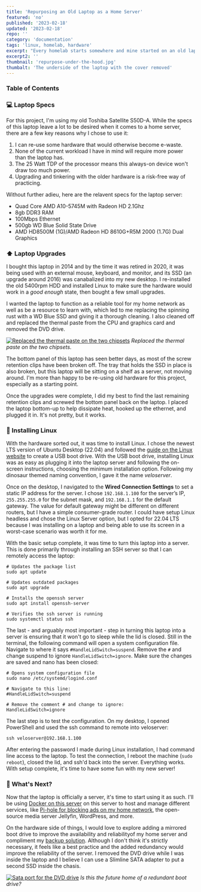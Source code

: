 ```yaml
---
title: 'Repurposing an Old Laptop as a Home Server'
featured: 'no'
published: '2023-02-18'
updated: '2023-02-18'
repo: ''
category: 'documentation'
tags: 'linux, homelab, hardware'
excerpt: "Every homelab starts somewhere and mine started on an old laptop. Read about how I made a few upgrades and dipped my toes into homelab and self-hosting by saving a broken laptop from becoming e-waste."
excerpt2: ''
thumbnail: 'repurpose-under-the-hood.jpg'
thumbalt: 'The underside of the laptop with the cover removed'
---
```


### Table of Contents

### 💻 Laptop Specs

For this project, I'm using my old Toshiba Satellite S50D-A. While the specs of this laptop leave a lot to be desired when it comes to a home server, there are a few key reasons why I chose to use it:

1. I can re-use some hardware that would otherwise become e-waste.
2. None of the current workload I have in mind will require more power than the laptop has.
3. The 25 Watt TDP of the processor means this always-on device won't draw too much power.
4. Upgrading and tinkering with the older hardware is a risk-free way of practicing.

Without further adieu, here are the relavent specs for the laptop server:

 - Quad Core AMD A10-5745M with Radeon HD 2.1Ghz
 - 8gb DDR3 RAM
 - 100Mbps Ethernet
 - 500gb WD Blue Solid State Drive
 - AMD HD8500M (1G)/AMD Radeon HD 8610G+R5M 2000 (1.7G) Dual Graphics

### ⬆️ Laptop Upgrades

I bought this laptop in 2014 and by the time it was retired in 2020, it was being used with an external mouse, keyboard, and monitor, and its SSD (an upgrade around 2016) was canabalized into my new desktop. I re-installed the old 5400rpm HDD and installed Linux to make sure the hardware would work in a *good enough* state, then bought a few small upgrades. 

I wanted the laptop to function as a reliable tool for my home network as well as be a resource to learn with, which led to me replacing the spinning rust with a WD Blue SSD and giving it a thorough cleaning. I also cleaned off and replaced the thermal paste from the CPU and graphics card and removed the DVD drive. 

[![Replaced the thermal paste on the two chipsets](repurpose-cleaning-the-chipsets.jpg "Cleaned and ready for some fresh thermal paste")](repurpose-cleaning-the-chipsets.jpg)
*Replaced the thermal paste on the two chipsets.*

The bottom panel of this laptop has seen better days, as most of the screw retention clips have been broken off. The tray that holds the SSD in place is also broken, but this laptop will be sitting on a shelf as a server, not moving around. I'm more than happy to be re-using old hardware for this project, especially as a starting point.

Once the upgrades were complete, I did my best to find the last remaining retention clips and screwed the bottom panel back on the laptop. I placed the laptop bottom-up to help dissipate heat, hooked up the ethernet, and plugged it in. It's not pretty, but it works.

### 🐧 Installing Linux 

With the hardware sorted out, it was time to install Linux. I chose the newest LTS version of Ubuntu Desktop (22.04) and followed the [guide on the Linux website](https://ubuntu.com/tutorials/create-a-usb-stick-on-windows#1-overview) to create a USB boot drive. With the USB boot drive, installing Linux was as easy as plugging it into the laptop server and following the on-screen instructions, choosing the minimum installation option. Following my dinosaur themed naming convention, I gave it the name *veloserver*.

Once on the desktop, I navigated to the **Wired Connection Settings** to set a static IP address for the server. I chose `192.168.1.100` for the server’s IP, `255.255.255.0` for the subnet mask, and `192.168.1.1` for the default gateway. The value for default gateway might be different on different routers, but I have a simple consumer-grade router. I could have setup Linux headless and chose the Linux Server option, but I opted for 22.04 LTS because I was installing on a laptop and being able to use its screen in a worst-case scenario was worth it for me. 

With the basic setup complete, it was time to turn this laptop into a server. This is done primarily through installing an SSH server so that I can remotely access the laptop:

``` 
# Updates the package list
sudo apt update

# Updates outdated packages
sudo apt upgrade

# Installs the openssh server 
sudo apt install openssh-server

# Verifies the ssh server is running
sudo systemctl status ssh
```

The last - and arguably most important - step in turning this laptop into a server is ensuring that it won't go to sleep while the lid is closed. Still in the terminal, the following command will open a system configuration file. Navigate to where it says `#HandleLidSwitch=suspend`. Remove the `#` and change suspend to ignore `HandleLidSwitch=ignore`. Make sure the changes are saved and nano has been closed:

```
# Opens system configuration file
sudo nano /etc/systemd/logind.conf

# Navigate to this line:
#HandleLidSwitch=suspend

# Remove the comment # and change to ignore:
HandleLidSwitch=ignore
```

The last step is to test the configuration. On my desktop, I opened PowerShell and used the ssh command to remote into veloserver:

```
ssh veloserver@192.168.1.100
```

After entering the password I made during Linux installation, I had command line access to the laptop. To test the connection, I reboot the machine (`sudo reboot`), closed the lid, and ssh'd back into the server. Everything works. With setup complete, it's time to have some fun with my new server!

### 🙋 What's Next?

Now that the laptop is officially a server, it's time to start using it as such. I'll be using [Docker on this server](/projects/running-docker-in-my-homelab) on this server to host and manage different services, like [Pi-hole for blocking ads on my home network](/projects/blocking-ads-on-my-home-network), the open-source media server Jellyfin, WordPress, and more. 

On the hardware side of things, I would love to explore adding a mirrored boot drive to improve the availability and reliabilityof my home server and compliment my [backup solution](/projects/storage-and-backup). Although I don't think it's strictly necessary, it feels like a best practice and the added redundancy would improve the reliability of the server. I removed the DVD drive while I was inside the laptop and I believe I can use a Slimline SATA adapter to put a second SSD inside the chasis. 

[![Sata port for the DVD drive](repurpose-slimline-sata-port.jpg "Slimline SATA port")](repurpose-slimline-sata-port.jpg)
*Is this the future home of a redundant boot drive?*
